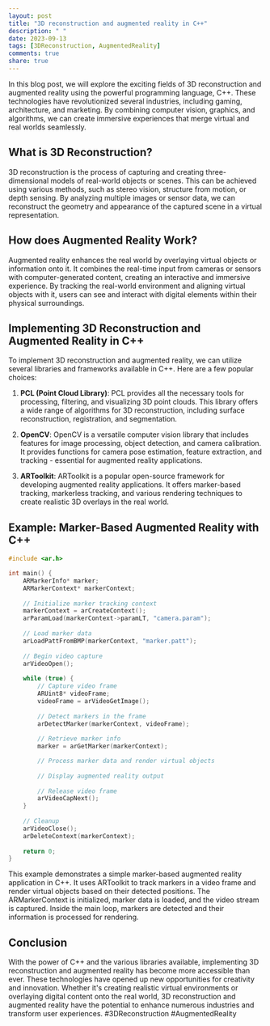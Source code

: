 ```yaml
---
layout: post
title: "3D reconstruction and augmented reality in C++"
description: " "
date: 2023-09-13
tags: [3DReconstruction, AugmentedReality]
comments: true
share: true
---
```


In this blog post, we will explore the exciting fields of 3D reconstruction and augmented reality using the powerful programming language, C++. These technologies have revolutionized several industries, including gaming, architecture, and marketing. By combining computer vision, graphics, and algorithms, we can create immersive experiences that merge virtual and real worlds seamlessly.

## What is 3D Reconstruction?

3D reconstruction is the process of capturing and creating three-dimensional models of real-world objects or scenes. This can be achieved using various methods, such as stereo vision, structure from motion, or depth sensing. By analyzing multiple images or sensor data, we can reconstruct the geometry and appearance of the captured scene in a virtual representation.

## How does Augmented Reality Work?

Augmented reality enhances the real world by overlaying virtual objects or information onto it. It combines the real-time input from cameras or sensors with computer-generated content, creating an interactive and immersive experience. By tracking the real-world environment and aligning virtual objects with it, users can see and interact with digital elements within their physical surroundings.

## Implementing 3D Reconstruction and Augmented Reality in C++

To implement 3D reconstruction and augmented reality, we can utilize several libraries and frameworks available in C++. Here are a few popular choices:

1. **PCL (Point Cloud Library)**: PCL provides all the necessary tools for processing, filtering, and visualizing 3D point clouds. This library offers a wide range of algorithms for 3D reconstruction, including surface reconstruction, registration, and segmentation.

2. **OpenCV**: OpenCV is a versatile computer vision library that includes features for image processing, object detection, and camera calibration. It provides functions for camera pose estimation, feature extraction, and tracking - essential for augmented reality applications.

3. **ARToolkit**: ARToolkit is a popular open-source framework for developing augmented reality applications. It offers marker-based tracking, markerless tracking, and various rendering techniques to create realistic 3D overlays in the real world.

## Example: Marker-Based Augmented Reality with C++

```cpp
#include <ar.h>

int main() {
    ARMarkerInfo* marker;
    ARMarkerContext* markerContext;
    
    // Initialize marker tracking context
    markerContext = arCreateContext();
    arParamLoad(markerContext->paramLT, "camera.param");
    
    // Load marker data
    arLoadPattFromBMP(markerContext, "marker.patt");
    
    // Begin video capture
    arVideoOpen();
    
    while (true) {
        // Capture video frame
        ARUint8* videoFrame;
        videoFrame = arVideoGetImage();
        
        // Detect markers in the frame
        arDetectMarker(markerContext, videoFrame);
        
        // Retrieve marker info
        marker = arGetMarker(markerContext);

        // Process marker data and render virtual objects
        
        // Display augmented reality output
        
        // Release video frame
        arVideoCapNext();
    }
    
    // Cleanup
    arVideoClose();
    arDeleteContext(markerContext);
    
    return 0;
}
```

This example demonstrates a simple marker-based augmented reality application in C++. It uses ARToolkit to track markers in a video frame and render virtual objects based on their detected positions. The ARMarkerContext is initialized, marker data is loaded, and the video stream is captured. Inside the main loop, markers are detected and their information is processed for rendering.

## Conclusion

With the power of C++ and the various libraries available, implementing 3D reconstruction and augmented reality has become more accessible than ever. These technologies have opened up new opportunities for creativity and innovation. Whether it's creating realistic virtual environments or overlaying digital content onto the real world, 3D reconstruction and augmented reality have the potential to enhance numerous industries and transform user experiences. #3DReconstruction #AugmentedReality